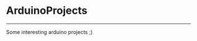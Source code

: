# ArduinoProjects

_________________________________________________________________________________

Some interesting arduino projects ;)